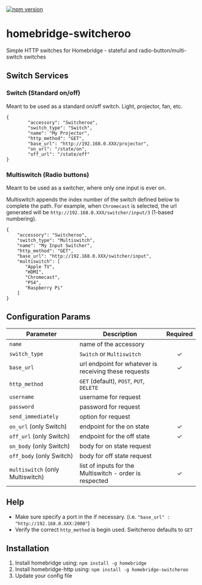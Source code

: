 [![npm version](https://badge.fury.io/js/homebridge-switcheroo.svg)](https://badge.fury.io/js/homebridge-switcheroo)

# homebridge-switcheroo
Simple HTTP switches for Homebridge - stateful and radio-button/multi-switch switches

## Switch Services

### Switch (Standard on/off)
Meant to be used as a standard on/off switch. Light, projector, fan, etc.

```
{
        "accessory": "Switcheroo",
        "switch_type": "Switch",
        "name": "My Projector",
        "http_method": "GET",
        "base_url": "http://192.168.0.XXX/projector",
        "on_url": "/state/on",
        "off_url": "/state/off"
}
```

### Multiswitch (Radio buttons)
Meant to be used as a switcher, where only one input is ever on.

Multiswitch appends the index number of the switch defined below to complete the path. For example, when `Chromecast` is selected, the url generated will be `http://192.168.0.XXX/switcher/input/3` (1-based numbering). 
```
{
    "accessory": "Switcheroo",
    "switch_type": "Multiswitch",
    "name": "My Input Switcher",
    "http_method": "GET",
    "base_url": "http://192.168.0.XXX/switcher/input",
    "multiswitch": [
       "Apple TV",
       "HDMI",
       "Chromecast",
       "PS4",
       "Raspberry Pi"
    ]
}
```

## Configuration Params

|             Parameter            |                       Description                       | Required |
| -------------------------------- | ------------------------------------------------------- |:--------:|
| `name`                           | name of the accessory                                   |          |
| `switch_type`                    | `Switch` or `Multiswitch`                               |     ✓    |
| `base_url`                       | url endpoint for whatever is receiving these requests   |     ✓    |
| `http_method`                    | `GET` (default), `POST`,  `PUT`, `DELETE`               |          |
| `username`                       | username for request                                    |          |
| `password`                       | password for request                                    |          |
| `send_immediately`               | option for request                                      |          |
| `on_url` (only Switch)           | endpoint for the on state                               |     ✓    |
| `off_url` (only Switch)          | endpoint for the off state                              |     ✓    |
| `on_body` (only Switch)          | body for on state request                               |          |
| `off_body` (only Switch)         | body for off state request                              |          |
| `multiswitch` (only Multiswitch) | list of inputs for the Multiswitch - order is respected |     ✓    |

## Help

  - Make sure specify a port in the if necessary. (i.e. `"base_url" : "http://192.168.0.XXX:2000"`)
  - Verify the correct `http_method` is begin used. Switcheroo defaults to `GET`

## Installation

1. Install homebridge using: `npm install -g homebridge`
2. Install homebridge-http using: `npm install -g homebridge-switcheroo`
3. Update your config file
